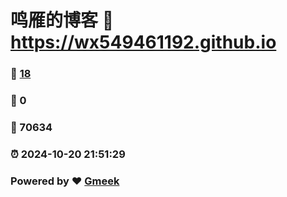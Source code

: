 # 鸣雁的博客 :link: https://wx549461192.github.io 
### :page_facing_up: [18](https://wx549461192.github.io/tag.html) 
### :speech_balloon: 0 
### :hibiscus: 70634 
### :alarm_clock: 2024-10-20 21:51:29 
### Powered by :heart: [Gmeek](https://github.com/Meekdai/Gmeek)
